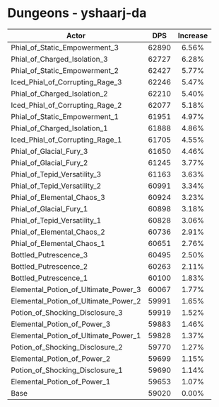 # Dungeons - yshaarj-da
| Actor | DPS | Increase |
|---|:---:|:---:|
|Phial_of_Static_Empowerment_3|62890|6.56%|
|Phial_of_Charged_Isolation_3|62727|6.28%|
|Phial_of_Static_Empowerment_2|62427|5.77%|
|Iced_Phial_of_Corrupting_Rage_3|62246|5.47%|
|Phial_of_Charged_Isolation_2|62210|5.40%|
|Iced_Phial_of_Corrupting_Rage_2|62077|5.18%|
|Phial_of_Static_Empowerment_1|61951|4.97%|
|Phial_of_Charged_Isolation_1|61888|4.86%|
|Iced_Phial_of_Corrupting_Rage_1|61705|4.55%|
|Phial_of_Glacial_Fury_3|61650|4.46%|
|Phial_of_Glacial_Fury_2|61245|3.77%|
|Phial_of_Tepid_Versatility_3|61163|3.63%|
|Phial_of_Tepid_Versatility_2|60991|3.34%|
|Phial_of_Elemental_Chaos_3|60924|3.23%|
|Phial_of_Glacial_Fury_1|60898|3.18%|
|Phial_of_Tepid_Versatility_1|60828|3.06%|
|Phial_of_Elemental_Chaos_2|60736|2.91%|
|Phial_of_Elemental_Chaos_1|60651|2.76%|
|Bottled_Putrescence_3|60495|2.50%|
|Bottled_Putrescence_2|60263|2.11%|
|Bottled_Putrescence_1|60100|1.83%|
|Elemental_Potion_of_Ultimate_Power_3|60067|1.77%|
|Elemental_Potion_of_Ultimate_Power_2|59991|1.65%|
|Potion_of_Shocking_Disclosure_3|59919|1.52%|
|Elemental_Potion_of_Power_3|59883|1.46%|
|Elemental_Potion_of_Ultimate_Power_1|59828|1.37%|
|Potion_of_Shocking_Disclosure_2|59770|1.27%|
|Elemental_Potion_of_Power_2|59699|1.15%|
|Potion_of_Shocking_Disclosure_1|59690|1.14%|
|Elemental_Potion_of_Power_1|59653|1.07%|
|Base|59020|0.00%|
